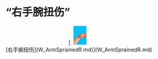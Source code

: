 # “右手腕扭伤”  
<div style="display:inline-block"><div class="gamedatalist" style="text-align:center;;min-height:0px;"><div style="text-align:center;">[<div style="width:50px;display:inline-block;text-align:center"><img decoding="async" src="../wiki/Sprite/SprainedWrist.png" href="a.md" style="max-width:50px;max-height:50px;"></div><br>[右手腕扭伤](W_ArmSprainedR.md)](W_ArmSprainedR.md)</div></div></div>  
  


<script>document.title="“右手腕扭伤” - 卡牌生存百科 Card Survival Wiki";</script>